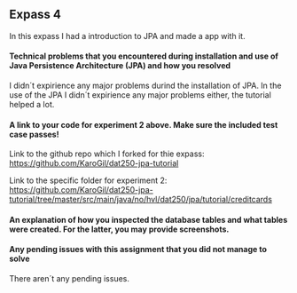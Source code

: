 ## Expass 4

In this expass I had a introduction to JPA and made a app with it.

#### Technical problems that you encountered during installation and use of Java Persistence Architecture (JPA) and how you resolved

I didn´t expirience any major problems durind the installation of JPA.
In the use of the JPA I didn´t expirience any major problems either, the tutorial helped a lot.

#### A link to your code for experiment 2 above. Make sure the included test case passes!

Link to the github repo which I forked for thie expass:
https://github.com/KaroGil/dat250-jpa-tutorial

Link to the specific folder for experiment 2:
https://github.com/KaroGil/dat250-jpa-tutorial/tree/master/src/main/java/no/hvl/dat250/jpa/tutorial/creditcards

#### An explanation of how you inspected the database tables and what tables were created. For the latter, you may provide screenshots.

#### Any pending issues with this assignment that you did not manage to solve

There aren´t any pending issues.
